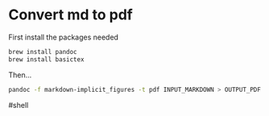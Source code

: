 # Convert md to pdf

First install the packages needed

```sh
brew install pandoc
brew install basictex
```

Then...

```sh
pandoc -f markdown-implicit_figures -t pdf INPUT_MARKDOWN > OUTPUT_PDF
```

#shell 